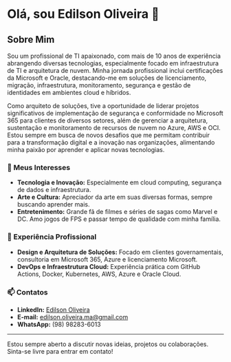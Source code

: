 # Olá, sou Edilson Oliveira 👋

## Sobre Mim
Sou um profissional de TI apaixonado, com mais de 10 anos de experiência abrangendo diversas tecnologias, especialmente focado em infraestrutura de TI e arquitetura de nuvem. Minha jornada profissional inclui certificações da Microsoft e Oracle, destacando-me em soluções de licenciamento, migração, infraestrutura, monitoramento, segurança e gestão de identidades em ambientes cloud e híbridos.

Como arquiteto de soluções, tive a oportunidade de liderar projetos significativos de implementação de segurança e conformidade no Microsoft 365 para clientes de diversos setores, além de gerenciar a arquitetura, sustentação e monitoramento de recursos de nuvem no Azure, AWS e OCI. Estou sempre em busca de novos desafios que me permitam contribuir para a transformação digital e a inovação nas organizações, alimentando minha paixão por aprender e aplicar novas tecnologias.

### 🌱 Meus Interesses
- **Tecnologia e Inovação:** Especialmente em cloud computing, segurança de dados e infraestrutura.
- **Arte e Cultura:** Apreciador da arte em suas diversas formas, sempre buscando aprender mais.
- **Entretenimento:** Grande fã de filmes e séries de sagas como Marvel e DC. Amo jogos de FPS e passar tempo de qualidade com minha família.

### 💼 Experiência Profissional
- **Design e Arquitetura de Soluções:** Focado em clientes governamentais, consultoria em Microsoft 365, Azure e licenciamento Microsoft.
- **DevOps e Infraestrutura Cloud:** Experiência prática com GitHub Actions, Docker, Kubernetes, AWS, Azure e Oracle Cloud.

### 📫 Contatos
- **LinkedIn:** [Edilson Oliveira](https://www.linkedin.com/in/edilsonoliveirama/)
- **E-mail:** edilson.oliveira.ma@gmail.com
- **WhatsApp:** (98) 98283-6013

---

Estou sempre aberto a discutir novas ideias, projetos ou colaborações. Sinta-se livre para entrar em contato!
